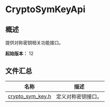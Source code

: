 # CryptoSymKeyApi

## 概述

提供对称密钥相关功能接口。

**起始版本：** 12

## 文件汇总

| 名称 | 描述 |
| -- | -- |
| [crypto_sym_key.h](capi-crypto-sym-key-h.md) | 定义对称密钥接口。 |

